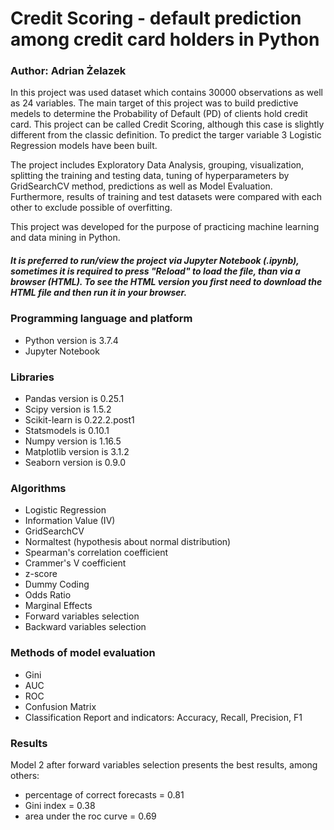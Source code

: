 # Credit Scoring - default prediction among credit card holders in Python
### Author: Adrian Żelazek

In this project was used dataset which contains 30000 observations as well as 24 variables. The main target of this project was to build predictive medels to determine the Probability of Default (PD) of clients hold credit card. This project can be called Credit Scoring, although this case is slightly different from the classic definition. To predict the targer variable 3 Logistic Regression models have been built.

The project includes Exploratory Data Analysis, grouping, visualization, splitting the training and testing data, tuning of hyperparameters by GridSearchCV method, predictions as well as Model Evaluation. Furthermore, results of training and test datasets were compared with each other to exclude possible of overfitting. 

This project was developed for the purpose of practicing machine learning and data mining in Python.
##### It is preferred to run/view the project via Jupyter Notebook (.ipynb), sometimes it is required to press "Reload" to load the file, than via a browser (HTML). To see the HTML version you first need to download the HTML file and then run it in your browser.

### Programming language and platform
* Python version is 3.7.4
* Jupyter Notebook

### Libraries
* Pandas version is 0.25.1
* Scipy version is 1.5.2
* Scikit-learn is 0.22.2.post1
* Statsmodels is 0.10.1
* Numpy version is 1.16.5
* Matplotlib version is 3.1.2
* Seaborn version is 0.9.0

### Algorithms
* Logistic Regression
* Information Value (IV)
* GridSearchCV
* Normaltest (hypothesis about normal distribution)
* Spearman's correlation coefficient
* Crammer's V coefficient
* z-score
* Dummy Coding
* Odds Ratio
* Marginal Effects
* Forward variables selection
* Backward variables selection

### Methods of model evaluation
* Gini
* AUC
* ROC
* Confusion Matrix
* Classification Report and indicators: Accuracy, Recall, Precision, F1

### Results
Model 2 after forward variables selection presents the best results, among others:
* percentage of correct forecasts = 0.81
* Gini index = 0.38
* area under the roc curve = 0.69


